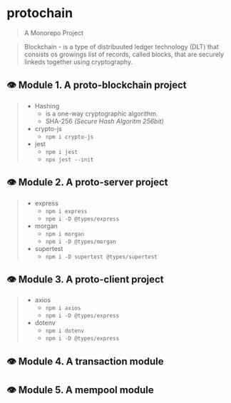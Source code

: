 # protochain

> A Monorepo Project

> Blockchain - is a type of distribuuted ledger technology (DLT) that consists os growings list of records, called blocks, that are securely linkeds together using cryptography.

## 👁 Module 1. A proto-blockchain project

> - Hashing
>   - is a one-way cryptographic algorithm.
>   - SHA-256 *(Secure Hash Algoritm 256bit)*
> - crypto-js
>   - ```npm i crypto-js```
> - jest
>   - ```npm i jest```
>   - ```npx jest --init```

## 👁 Module 2. A proto-server project

> - express
>   - ```npm i express```
>   - ```npm i -D @types/express```
> - morgan
>   - ```npm i morgan```
>   - ```npm i -D @types/morgan```
> - supertest
>   - ```npm i -D supertest @types/supertest```

## 👁 Module 3. A proto-client project

> - axios
>   - ```npm i axios```
>   - ```npm i -D @types/express```
> - dotenv
>   - ```npm i dotenv```
>   - ```npm i -D @types/express```

## 👁 Module 4. A transaction module

## 👁 Module 5. A mempool module
